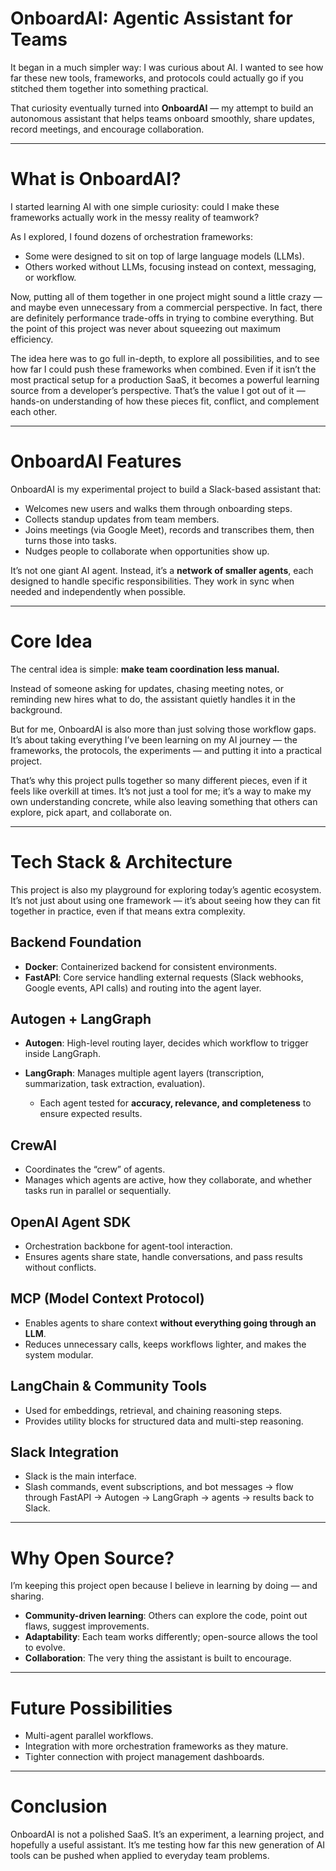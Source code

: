 # OnboardAI: Agentic Assistant for Teams

It began in a much simpler way: I was curious about AI. I wanted to see how far these new tools, frameworks, and protocols could actually go if you stitched them together into something practical.

That curiosity eventually turned into **OnboardAI** — my attempt to build an autonomous assistant that helps teams onboard smoothly, share updates, record meetings, and encourage collaboration.

---

# What is OnboardAI?

I started learning AI with one simple curiosity: could I make these frameworks actually work in the messy reality of teamwork?

As I explored, I found dozens of orchestration frameworks:

* Some were designed to sit on top of large language models (LLMs).
* Others worked without LLMs, focusing instead on context, messaging, or workflow.

Now, putting all of them together in one project might sound a little crazy — and maybe even unnecessary from a commercial perspective. In fact, there are definitely performance trade-offs in trying to combine everything. But the point of this project was never about squeezing out maximum efficiency.

The idea here was to go full in-depth, to explore all possibilities, and to see how far I could push these frameworks when combined. Even if it isn’t the most practical setup for a production SaaS, it becomes a powerful learning source from a developer’s perspective. That’s the value I got out of it — hands-on understanding of how these pieces fit, conflict, and complement each other.

---

# OnboardAI Features

OnboardAI is my experimental project to build a Slack-based assistant that:

* Welcomes new users and walks them through onboarding steps.
* Collects standup updates from team members.
* Joins meetings (via Google Meet), records and transcribes them, then turns those into tasks.
* Nudges people to collaborate when opportunities show up.

It’s not one giant AI agent. Instead, it’s a **network of smaller agents**, each designed to handle specific responsibilities. They work in sync when needed and independently when possible.

---

# Core Idea

The central idea is simple: **make team coordination less manual.**

Instead of someone asking for updates, chasing meeting notes, or reminding new hires what to do, the assistant quietly handles it in the background.

But for me, OnboardAI is also more than just solving those workflow gaps. It’s about taking everything I’ve been learning on my AI journey — the frameworks, the protocols, the experiments — and putting it into a practical project.

That’s why this project pulls together so many different pieces, even if it feels like overkill at times. It’s not just a tool for me; it’s a way to make my own understanding concrete, while also leaving something that others can explore, pick apart, and collaborate on.

---

# Tech Stack & Architecture

This project is also my playground for exploring today’s agentic ecosystem. It’s not just about using one framework — it’s about seeing how they can fit together in practice, even if that means extra complexity.

## Backend Foundation

* **Docker**: Containerized backend for consistent environments.
* **FastAPI**: Core service handling external requests (Slack webhooks, Google events, API calls) and routing into the agent layer.

## Autogen + LangGraph

* **Autogen**: High-level routing layer, decides which workflow to trigger inside LangGraph.
* **LangGraph**: Manages multiple agent layers (transcription, summarization, task extraction, evaluation).

  * Each agent tested for **accuracy, relevance, and completeness** to ensure expected results.

## CrewAI

* Coordinates the “crew” of agents.
* Manages which agents are active, how they collaborate, and whether tasks run in parallel or sequentially.

## OpenAI Agent SDK

* Orchestration backbone for agent-tool interaction.
* Ensures agents share state, handle conversations, and pass results without conflicts.

## MCP (Model Context Protocol)

* Enables agents to share context **without everything going through an LLM**.
* Reduces unnecessary calls, keeps workflows lighter, and makes the system modular.

## LangChain & Community Tools

* Used for embeddings, retrieval, and chaining reasoning steps.
* Provides utility blocks for structured data and multi-step reasoning.

## Slack Integration

* Slack is the main interface.
* Slash commands, event subscriptions, and bot messages → flow through FastAPI → Autogen → LangGraph → agents → results back to Slack.

---

# Why Open Source?

I’m keeping this project open because I believe in learning by doing — and sharing.

* **Community-driven learning**: Others can explore the code, point out flaws, suggest improvements.
* **Adaptability**: Each team works differently; open-source allows the tool to evolve.
* **Collaboration**: The very thing the assistant is built to encourage.

---

# Future Possibilities

* Multi-agent parallel workflows.
* Integration with more orchestration frameworks as they mature.
* Tighter connection with project management dashboards.

---

# Conclusion

OnboardAI is not a polished SaaS. It’s an experiment, a learning project, and hopefully a useful assistant. It’s me testing how far this new generation of AI tools can be pushed when applied to everyday team problems.
